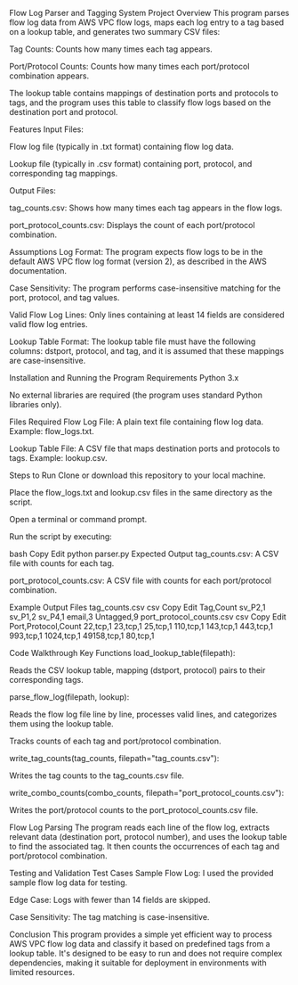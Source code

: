 Flow Log Parser and Tagging System
Project Overview
This program parses flow log data from AWS VPC flow logs, maps each log entry to a tag based on a lookup table, and generates two summary CSV files:

Tag Counts: Counts how many times each tag appears.

Port/Protocol Counts: Counts how many times each port/protocol combination appears.

The lookup table contains mappings of destination ports and protocols to tags, and the program uses this table to classify flow logs based on the destination port and protocol.

Features
Input Files:

Flow log file (typically in .txt format) containing flow log data.

Lookup file (typically in .csv format) containing port, protocol, and corresponding tag mappings.

Output Files:

tag_counts.csv: Shows how many times each tag appears in the flow logs.

port_protocol_counts.csv: Displays the count of each port/protocol combination.

Assumptions
Log Format: The program expects flow logs to be in the default AWS VPC flow log format (version 2), as described in the AWS documentation.

Case Sensitivity: The program performs case-insensitive matching for the port, protocol, and tag values.

Valid Flow Log Lines: Only lines containing at least 14 fields are considered valid flow log entries.

Lookup Table Format: The lookup table file must have the following columns: dstport, protocol, and tag, and it is assumed that these mappings are case-insensitive.

Installation and Running the Program
Requirements
Python 3.x

No external libraries are required (the program uses standard Python libraries only).

Files Required
Flow Log File: A plain text file containing flow log data. Example: flow_logs.txt.

Lookup Table File: A CSV file that maps destination ports and protocols to tags. Example: lookup.csv.

Steps to Run
Clone or download this repository to your local machine.

Place the flow_logs.txt and lookup.csv files in the same directory as the script.

Open a terminal or command prompt.

Run the script by executing:

bash
Copy
Edit
python parser.py
Expected Output
tag_counts.csv: A CSV file with counts for each tag.

port_protocol_counts.csv: A CSV file with counts for each port/protocol combination.

Example Output Files
tag_counts.csv
csv
Copy
Edit
Tag,Count
sv_P2,1
sv_P1,2
sv_P4,1
email,3
Untagged,9
port_protocol_counts.csv
csv
Copy
Edit
Port,Protocol,Count
22,tcp,1
23,tcp,1
25,tcp,1
110,tcp,1
143,tcp,1
443,tcp,1
993,tcp,1
1024,tcp,1
49158,tcp,1
80,tcp,1

Code Walkthrough
Key Functions
load_lookup_table(filepath):

Reads the CSV lookup table, mapping (dstport, protocol) pairs to their corresponding tags.

parse_flow_log(filepath, lookup):

Reads the flow log file line by line, processes valid lines, and categorizes them using the lookup table.

Tracks counts of each tag and port/protocol combination.

write_tag_counts(tag_counts, filepath="tag_counts.csv"):

Writes the tag counts to the tag_counts.csv file.

write_combo_counts(combo_counts, filepath="port_protocol_counts.csv"):

Writes the port/protocol counts to the port_protocol_counts.csv file.

Flow Log Parsing
The program reads each line of the flow log, extracts relevant data (destination port, protocol number), and uses the lookup table to find the associated tag. It then counts the occurrences of each tag and port/protocol combination.

Testing and Validation
Test Cases
Sample Flow Log: I used the provided sample flow log data for testing.

Edge Case: Logs with fewer than 14 fields are skipped.

Case Sensitivity: The tag matching is case-insensitive.

Conclusion
This program provides a simple yet efficient way to process AWS VPC flow log data and classify it based on predefined tags from a lookup table. It's designed to be easy to run and does not require complex dependencies, making it suitable for deployment in environments with limited resources.
